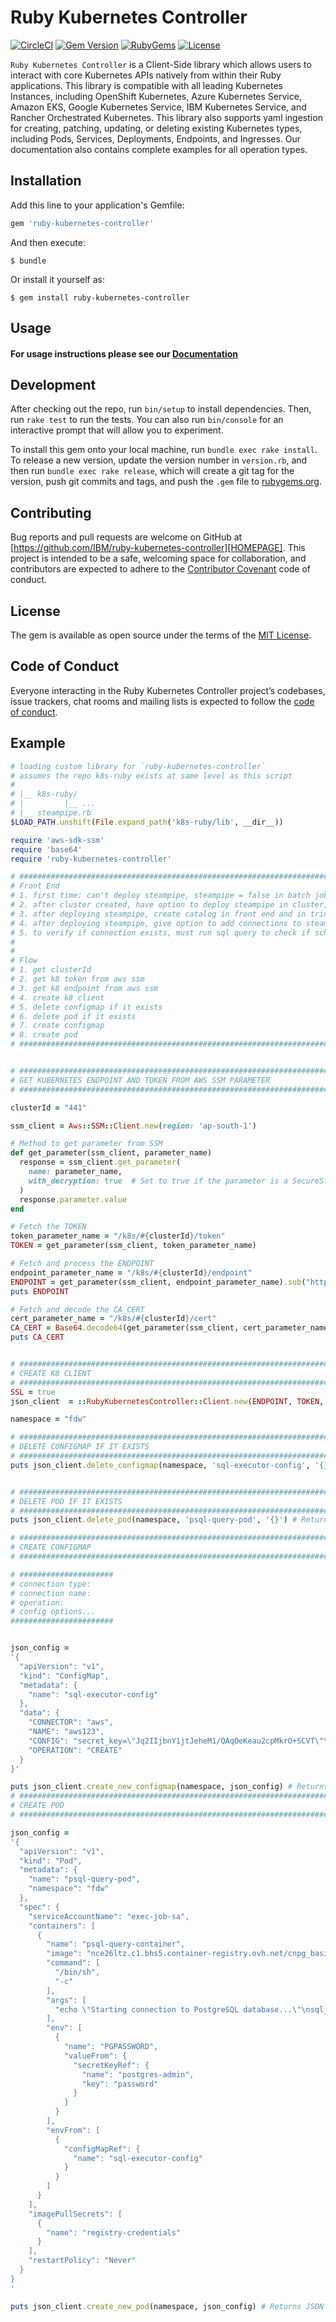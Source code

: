 # Ruby Kubernetes Controller

[![CircleCI](https://circleci.com/gh/IBM/ruby-kubernetes-controller.svg?style=svg)](https://circleci.com/gh/IBM/ruby-kubernetes-controller) [![Gem Version](https://badge.fury.io/rb/ruby-kubernetes-controller.svg)](https://badge.fury.io/rb/ruby-kubernetes-controller) [![RubyGems](https://img.shields.io/gem/dt/ruby-kubernetes-controller.svg?color=FF502A&label=gem%20downloads&style=popout)](https://rubygems.org/gems/ruby-kubernetes-controller) [![License](https://img.shields.io/github/license/ibm/ruby-kubernetes-controller.svg)](https://github.com/IBM/ruby-kubernetes-controller/blob/master/LICENSE.txt) 

`Ruby Kubernetes Controller` is a Client-Side library which allows users to 
interact with core Kubernetes APIs natively from within their 
Ruby applications. This library is compatible with all leading Kubernetes 
Instances, including OpenShift Kubernetes, Azure Kubernetes Service, 
Amazon EKS, Google Kubernetes Service, IBM Kubernetes Service, and Rancher 
Orchestrated Kubernetes. This library also supports yaml ingestion 
for creating, patching, updating, or deleting existing Kubernetes 
types, including Pods, Services, Deployments, Endpoints, and Ingresses. 
Our documentation also contains complete examples for all operation types.

## Installation

Add this line to your application's Gemfile:

```ruby
gem 'ruby-kubernetes-controller'
```

And then execute:

    $ bundle

Or install it yourself as:

    $ gem install ruby-kubernetes-controller

## Usage

#### For usage instructions please see our [Documentation][DOCUMENTATION]

## Development

After checking out the repo, run `bin/setup` to install dependencies. Then, run `rake test` to run the tests. You can also run `bin/console` for an interactive prompt that will allow you to experiment.

To install this gem onto your local machine, run `bundle exec rake install`. To release a new version, update the version number in `version.rb`, and then run `bundle exec rake release`, which will create a git tag for the version, push git commits and tags, and push the `.gem` file to [rubygems.org](https://rubygems.org).

## Contributing

Bug reports and pull requests are welcome on GitHub at [https://github.com/IBM/ruby-kubernetes-controller][HOMEPAGE]. This project is intended to be a safe, welcoming space for collaboration, and contributors are expected to adhere to the [Contributor Covenant](http://contributor-covenant.org) code of conduct.

## License

The gem is available as open source under the terms of the [MIT License](https://opensource.org/licenses/MIT).

## Code of Conduct

Everyone interacting in the Ruby Kubernetes Controller project’s codebases, issue trackers, chat rooms and mailing lists is expected to follow the [code of conduct](https://github.com/[USERNAME]/rubykubernetescontroller/blob/master/CODE_OF_CONDUCT.md).

[HOMEPAGE]: https://github.com/IBM/ruby-kubernetes-controller
[DOCUMENTATION]: https://github.com/IBM/ruby-kubernetes-controller/blob/master/Documentation/DOCUMENTATION.md

## Example

```rb
# loading custom library for `ruby-kubernetes-controller`
# assumes the repo k8s-ruby exists at same level as this script
# 
# |__ k8s-ruby/
# |         |__ ...
# |__ steampipe.rb
$LOAD_PATH.unshift(File.expand_path('k8s-ruby/lib', __dir__))

require 'aws-sdk-ssm'
require 'base64'
require 'ruby-kubernetes-controller'

# #############################################################################
# Front End
# 1. first time: can't deploy steampipe, steampipe = false in batch job paramteers
# 2. after cluster created, have option to deploy steampipe in cluster, steampipe = true in batch job
# 3. after deploying steampipe, create catalog in front end and in trino
# 4. after deploying steampipe, give option to add connections to steampipe (this code)
# 5. to verify if connection exists, must run sql query to check if schema with name (from configmap) exists in steampipe
# 
# 
# Flow 
# 1. get clusterId
# 2. get k8 token from aws ssm
# 3. get k8 endpoint from aws ssm
# 4. create k8 client
# 5. delete configmap if it exists
# 6. delete pod if it exists
# 7. create configmap
# 8. create pod
# #############################################################################


# #############################################################################
# GET KUBERNETES ENDPOINT AND TOKEN FROM AWS SSM PARAMETER
# #############################################################################

clusterId = "441"

ssm_client = Aws::SSM::Client.new(region: 'ap-south-1')

# Method to get parameter from SSM
def get_parameter(ssm_client, parameter_name)
  response = ssm_client.get_parameter(
    name: parameter_name,
    with_decryption: true  # Set to true if the parameter is a SecureString
  )
  response.parameter.value
end

# Fetch the TOKEN
token_parameter_name = "/k8s/#{clusterId}/token"
TOKEN = get_parameter(ssm_client, token_parameter_name)

# Fetch and process the ENDPOINT
endpoint_parameter_name = "/k8s/#{clusterId}/endpoint"
ENDPOINT = get_parameter(ssm_client, endpoint_parameter_name).sub("https://", "")
puts ENDPOINT

# Fetch and decode the CA_CERT
cert_parameter_name = "/k8s/#{clusterId}/cert"
CA_CERT = Base64.decode64(get_parameter(ssm_client, cert_parameter_name))
puts CA_CERT


# #############################################################################
# CREATE K8 CLIENT
# #############################################################################
SSL = true
json_client  = ::RubyKubernetesController::Client.new(ENDPOINT, TOKEN, SSL, yaml = false, ca_cert = CA_CERT)

namespace = "fdw"

# #############################################################################
# DELETE CONFIGMAP IF IT EXISTS
# #############################################################################
puts json_client.delete_configmap(namespace, 'sql-executor-config', '{}') # Returns JSON


# #############################################################################
# DELETE POD IF IT EXISTS
# #############################################################################
puts json_client.delete_pod(namespace, 'psql-query-pod', '{}') # Returns JSON

# #############################################################################
# CREATE CONFIGMAP
# #############################################################################

# #####################
# connection type:
# connection name:
# operation:
# config options...
#######################


json_config = 
'{
  "apiVersion": "v1",
  "kind": "ConfigMap",
  "metadata": {
    "name": "sql-executor-config"
  },
  "data": {
    "CONNECTOR": "aws",
    "NAME": "aws123",
    "CONFIG": "secret_key=\"Jq2IIjbnY1jtJeheM1/QAqOeKeau2cpMkrO+SCVT\"\nregions=[\"*\"]\naccess_key=\"AKIAXISLP5YSI5IFIL2A\"",
    "OPERATION": "CREATE"
  }
}'

puts json_client.create_new_configmap(namespace, json_config) # Returns JSON
# #############################################################################
# CREATE POD
# #############################################################################

json_config = 
'{
  "apiVersion": "v1",
  "kind": "Pod",
  "metadata": {
    "name": "psql-query-pod",
    "namespace": "fdw"
  },
  "spec": {
    "serviceAccountName": "exec-job-sa",
    "containers": [
      {
        "name": "psql-query-container",
        "image": "nce26ltz.c1.bhs5.container-registry.ovh.net/cnpg_basic/manualfdwjob:15",
        "command": [
          "/bin/sh",
          "-c"
        ],
        "args": [
          "echo \"Starting connection to PostgreSQL database...\"\nsql_executor\n"
        ],
        "env": [
          {
            "name": "PGPASSWORD",
            "valueFrom": {
              "secretKeyRef": {
                "name": "postgres-admin",
                "key": "password"
              }
            }
          }
        ],
        "envFrom": [
          {
            "configMapRef": {
              "name": "sql-executor-config"
            }
          }
        ]
      }
    ],
    "imagePullSecrets": [
      {
        "name": "registry-credentials"
      }
    ],
    "restartPolicy": "Never"
  }
}
'   

puts json_client.create_new_pod(namespace, json_config) # Returns JSON
```